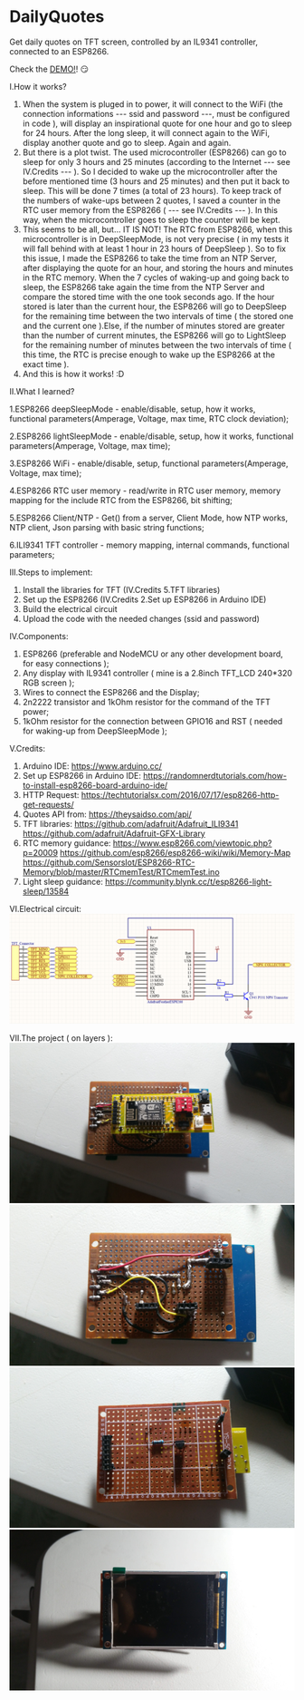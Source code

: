 # DailyQuotes
Get daily quotes on TFT screen, controlled by an IL9341 controller, connected to an ESP8266.

Check the [DEMO!](https://www.youtube.com/watch?v=v00FHcqeyeM)! :smirk:

I.How it works?
 1. When the system is pluged in to power, it will connect to the WiFi (the connection informations --- ssid and password ---, must be configured in code ), will display an inspirational quote for one hour and go to sleep for 24 hours. After the long sleep, it will connect again to the WiFi, display another quote and go to sleep. Again and again.
 2. But there is a plot twist. The used microcontroller (ESP8266) can go to sleep for only 3 hours and 25 minutes (according to the Internet --- see IV.Credits --- ). So I decided to wake up the microcontroller after the before mentioned time (3 hours and 25 minutes) and then put it back to sleep. This will be done 7 times (a total of 23 hours). To keep track of the numbers of wake-ups between 2 quotes, I saved a counter in the RTC user memory from the ESP8266 ( --- see IV.Credits --- ). In this way, when the microcontroller goes to sleep the counter will be kept.
 3. This seems to be all, but... IT IS NOT! The RTC from ESP8266, when this microcontroller is in DeepSleepMode, is not very precise ( in my tests it will fall behind with at least 1 hour in 23 hours of DeepSleep ). So to fix this issue, I made the ESP8266 to take the time from an NTP Server, after displaying the quote for an hour, and storing the hours and minutes in the RTC memory. When the 7 cycles of waking-up and going back to sleep, the ESP8266 take again the time from the NTP Server and compare the stored time with the one took seconds ago. If the hour stored is later than the current hour, the ESP8266 will go to DeepSleep for the remaining time between the two intervals of time ( the stored one and the current one ).Else, if the number of minutes stored are greater than the number of current minutes, the ESP8266 will go to LightSleep for the remaining number of minutes between the two intervals of time ( this time, the RTC is precise enough to wake up the ESP8266 at the exact time ).
 4. And this is how it works! :D 	

II.What I learned?

 1.ESP8266 deepSleepMode - enable/disable, setup, how it works, functional parameters(Amperage, Voltage, max time, RTC clock deviation);
 
 2.ESP8266 lightSleepMode - enable/disable, setup, how it works, functional parameters(Amperage, Voltage, max time);
 
 3.ESP8266 WiFi - enable/disable, setup, functional parameters(Amperage, Voltage, max time);
 
 4.ESP8266 RTC user memory - read/write in RTC user memory, memory mapping for the include RTC from the ESP8266, bit shifting;
 
 5.ESP8266 Client/NTP - Get() from a server, Client Mode, how NTP works, NTP client, Json parsing with basic string functions;
 
 6.ILI9341 TFT controller - memory mapping, internal commands, functional parameters;

III.Steps to implement:
 1. Install the libraries for TFT (IV.Credits 5.TFT libraries)
 2. Set up the ESP8266 (IV.Credits 2.Set up ESP8266 in Arduino IDE)
 3. Build the electrical circuit
 4. Upload the code with the needed changes (ssid and password)

IV.Components:
 1. ESP8266 (preferable and NodeMCU or any other development board, for easy connections );
 2. Any display with IL9341 controller ( mine is a 2.8inch TFT_LCD 240*320 RGB screen );
 3. Wires to connect the ESP8266 and the Display;
 4. 2n2222 transistor and 1kOhm resistor for the command of the TFT power;
 5. 1kOhm resistor for the connection between GPIO16 and RST ( needed for waking-up from DeepSleepMode );

V.Credits:
 1. Arduino IDE: https://www.arduino.cc/
 2. Set up ESP8266 in Arduino IDE: https://randomnerdtutorials.com/how-to-install-esp8266-board-arduino-ide/
 3. HTTP Request: https://techtutorialsx.com/2016/07/17/esp8266-http-get-requests/
 4. Quotes API from: https://theysaidso.com/api/
 5. TFT libraries: https://github.com/adafruit/Adafruit_ILI9341
				  https://github.com/adafruit/Adafruit-GFX-Library
 6. RTC memory guidance: https://www.esp8266.com/viewtopic.php?p=20009
						https://github.com/esp8266/esp8266-wiki/wiki/Memory-Map
						https://github.com/SensorsIot/ESP8266-RTC-Memory/blob/master/RTCmemTest/RTCmemTest.ino
 7. Light sleep guidance: https://community.blynk.cc/t/esp8266-light-sleep/13584

VI.Electrical circuit:
![Circuit](/Images/Circuit.PNG)

VII.The project ( on layers ):
![Bottom_ESP8266](/Images/Bottom_ESP8266.jpg)
![Bottom_Circuit](/Images/Bottom_Circuit.jpg)
![Top_Circuit](/Images/Top_Circuit.jpg)
![Top_Display](/Images/Top_Display.jpg)
